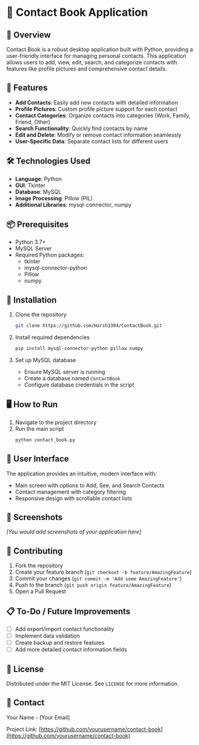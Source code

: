 # 📘 Contact Book Application

## 🌟 Overview

Contact Book is a robust desktop application built with Python, providing a user-friendly interface for managing personal contacts. This application allows users to add, view, edit, search, and categorize contacts with features like profile pictures and comprehensive contact details.

## 🚀 Features

- **Add Contacts**: Easily add new contacts with detailed information
- **Profile Pictures**: Custom profile picture support for each contact
- **Contact Categories**: Organize contacts into categories (Work, Family, Friend, Other)
- **Search Functionality**: Quickly find contacts by name
- **Edit and Delete**: Modify or remove contact information seamlessly
- **User-Specific Data**: Separate contact lists for different users

## 🛠 Technologies Used

- **Language**: Python
- **GUI**: Tkinter
- **Database**: MySQL
- **Image Processing**: Pillow (PIL)
- **Additional Libraries**: mysql-connector, numpy

## 📦 Prerequisites

- Python 3.7+
- MySQL Server
- Required Python packages:
  - tkinter
  - mysql-connector-python
  - Pillow
  - numpy

## 🔧 Installation

1. Clone the repository
   ```bash
   git clone https://github.com/Harsh3304/ContactBook.git
   ```

2. Install required dependencies
   ```bash
   pip install mysql-connector-python pillow numpy
   ```

3. Set up MySQL database
   - Ensure MySQL server is running
   - Create a database named `ContactBook`
   - Configure database credentials in the script

## 🖥 How to Run

1. Navigate to the project directory
2. Run the main script
   ```bash
   python contact_book.py
   ```

## 🌈 User Interface

The application provides an intuitive, modern interface with:
- Main screen with options to Add, See, and Search Contacts
- Contact management with category filtering
- Responsive design with scrollable contact lists

## 📸 Screenshots

*[You would add screenshots of your application here]*

## 🤝 Contributing

1. Fork the repository
2. Create your feature branch (`git checkout -b feature/AmazingFeature`)
3. Commit your changes (`git commit -m 'Add some AmazingFeature'`)
4. Push to the branch (`git push origin feature/AmazingFeature`)
5. Open a Pull Request

## 📋 To-Do / Future Improvements

- [ ] Add export/import contact functionality
- [ ] Implement data validation
- [ ] Create backup and restore features
- [ ] Add more detailed contact information fields

## 📄 License

Distributed under the MIT License. See `LICENSE` for more information.

## 📧 Contact

Your Name - [Your Email]

Project Link: [https://github.com/yourusername/contact-book](https://github.com/yourusername/contact-book)